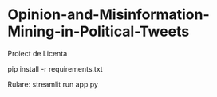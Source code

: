 # Opinion-and-Misinformation-Mining-in-Political-Tweets
Proiect de Licenta

pip install -r requirements.txt

Rulare: streamlit run app.py
